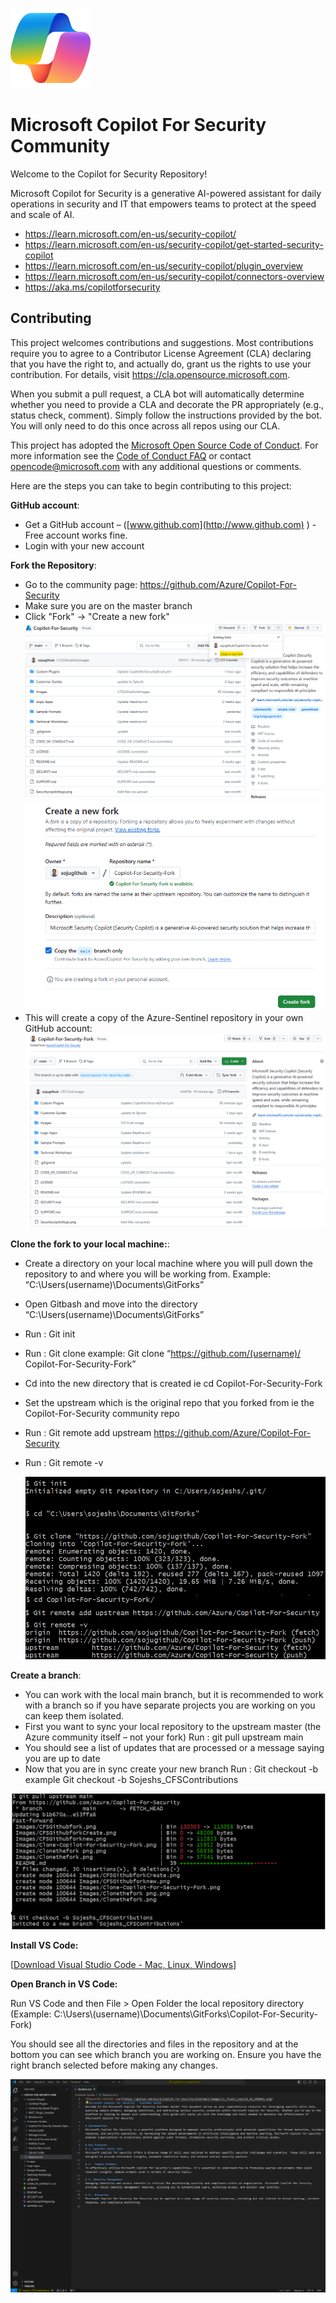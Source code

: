 ![Security CoPilot Logo](https://github.com/Azure/Copilot-For-Security/blob/main/Images/ic_fluent_copilot_64_64%402x.png)
# Microsoft Copilot For Security Community
Welcome to the Copilot for Security Repository!

Microsoft Copilot for Security is a generative AI-powered assistant for daily operations in security and IT that empowers teams to protect at the speed and scale of AI.
- https://learn.microsoft.com/en-us/security-copilot/
- https://learn.microsoft.com/en-us/security-copilot/get-started-security-copilot
- https://learn.microsoft.com/en-us/security-copilot/plugin_overview
- https://learn.microsoft.com/en-us/security-copilot/connectors-overview
- https://aka.ms/copilotforsecurity

## Contributing
This project welcomes contributions and suggestions.  Most contributions require you to agree to a Contributor License Agreement (CLA) declaring that you have the right to, and actually do, grant us
the rights to use your contribution. For details, visit https://cla.opensource.microsoft.com.

When you submit a pull request, a CLA bot will automatically determine whether you need to provide a CLA and decorate the PR appropriately (e.g., status check, comment). Simply follow the instructions
provided by the bot. You will only need to do this once across all repos using our CLA.

This project has adopted the [Microsoft Open Source Code of Conduct](https://opensource.microsoft.com/codeofconduct/). 
For more information see the [Code of Conduct FAQ](https://opensource.microsoft.com/codeofconduct/faq/) or contact [opencode@microsoft.com](mailto:opencode@microsoft.com) with any additional questions or comments.

Here are the steps you can take to begin contributing to this project:

**GitHub account**: 
- Get a GitHub account – ([www.github.com](http://www.github.com) ) - Free account works fine.
- Login with your new account
  
**Fork the Repository**:
- Go to the community page: https://github.com/Azure/Copilot-For-Security
- Make sure you are on the master branch
- Click "Fork" -> "Create a new fork"
  ![Github New Fork](https://github.com/Azure/Copilot-For-Security/blob/main/Images/CFSGithubfork.png)
  ![Create New Fork](https://github.com/Azure/Copilot-For-Security/blob/main/Images/CFSGithubforkCreate.png)
- This will create a copy of the Azure-Sentinel repository in your own GitHub account:
  ![View Your New Fork](https://github.com/Azure/Copilot-For-Security/blob/main/Images/CFSGithubforknew.png)

**Clone the fork to your local machine:**:
-	Create a directory on your local machine where you will pull down the repository to and where you will be working from. 
    Example: “C:\Users\(username)\Documents\GitForks”
-	Open Gitbash and move into the directory “C:\Users\(username)\Documents\GitForks”
-	Run : Git init
-	Run : Git clone <url of your fork> example: Git clone “https://github.com/(username)/ Copilot-For-Security-Fork”
-	Cd into the new directory that is created ie cd Copilot-For-Security-Fork
-	Set the upstream which is the original repo that you forked from ie the Copilot-For-Security community repo
-	Run : Git remote add upstream https://github.com/Azure/Copilot-For-Security
-	Run : Git remote -v

 	 ![Clone to Local Dir](https://github.com/Azure/Copilot-For-Security/blob/main/Images/Clonethefork.png)

**Create a branch**:
- You can work with the local main branch, but it is recommended to work with a branch so if you have separate projects you are working on you can keep them isolated. 
- First you want to sync your local repository to the upstream master (the Azure community itself – not your fork)
    Run : git pull upstream main
- You should see a list of updates that are processed or a message saying you are up to date
- Now that you are in sync create your new branch
    Run : Git checkout -b <branch name> example Git checkout -b Sojeshs_CFSContributions

![Create new Branch](https://github.com/Azure/Copilot-For-Security/blob/main/Images/Createnewbranch.png)

**Install VS Code:**

[[Download Visual Studio Code - Mac, Linux, Windows](https://code.visualstudio.com/Download)]

**Open Branch in VS Code:**

Run VS Code and then File > Open Folder the local repository directory (Example: C:\Users\\(username)\Documents\GitForks\Copilot-For-Security-Fork)

You should see all the directories and files in the repository and at the bottom you can see which branch you are working on. Ensure you have the right branch selected before making any changes.

![Branch Selection](https://github.com/Azure/Copilot-For-Security/blob/main/Images/VSCodeBranchConfirmation.png)

